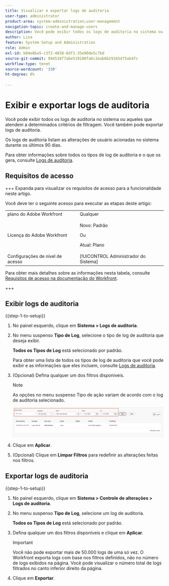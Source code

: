 ```yaml
---
title: Visualizar e exportar logs de auditoria
user-type: administrator
product-area: system-administration;user-management
navigation-topic: create-and-manage-users
description: Você pode exibir todos os logs de auditoria no sistema ou aqueles que atendem a determinados critérios de filtragem. Você também pode exportar logs de auditoria. Os logs de auditoria listam as alterações de usuário acionadas no sistema durante os últimos 90 dias.
author: Lisa
feature: System Setup and Administration
role: Admin
exl-id: b04e8ba5-c3f2-4838-8df1-35e90de5c7bd
source-git-commit: 994518f7abe519180fa6c3eab6b29165475ab4fc
workflow-type: tm+mt
source-wordcount: '330'
ht-degree: 0%

---
```


# Exibir e exportar logs de auditoria

<!--
**DON'T DELETE, DRAFT OR HIDE THIS ARTICLE. IT IS LINKED TO THE PRODUCT, THROUGH THE CONTEXT SENSITIVE HELP LINKS. **
-->

Você pode exibir todos os logs de auditoria no sistema ou aqueles que atendem a determinados critérios de filtragem. Você também pode exportar logs de auditoria.

Os logs de auditoria listam as alterações de usuário acionadas no sistema durante os últimos 90 dias.

Para obter informações sobre todos os tipos de log de auditoria e o que os gera, consulte [Logs de auditoria](../../../administration-and-setup/add-users/create-and-manage-users/audit-logs.md).

## Requisitos de acesso

+++ Expanda para visualizar os requisitos de acesso para a funcionalidade neste artigo.

Você deve ter o seguinte acesso para executar as etapas deste artigo:

<table style="table-layout:auto"> 
 <col> 
 <col> 
 <tbody> 
  <tr> 
   <td role="rowheader">plano do Adobe Workfront</td> 
   <td>Qualquer</td> 
  </tr> 
  <tr> 
  <tr> 
   <td role="rowheader">Licença do Adobe Workfront</td> 
   <td><p>Novo: Padrão</p>
       <p>Ou</p>
       <p>Atual: Plano</p></td>
  </tr> 
  </tr> 
  <tr> 
   <td role="rowheader">Configurações de nível de acesso</td> 
   <td>[!UICONTROL Administrador do Sistema]</td>
  </tr> 
 </tbody> 
</table>

Para obter mais detalhes sobre as informações nesta tabela, consulte [Requisitos de acesso na documentação do Workfront](/help/quicksilver/administration-and-setup/add-users/access-levels-and-object-permissions/access-level-requirements-in-documentation.md).

+++

## Exibir logs de auditoria

{{step-1-to-setup}}

1. No painel esquerdo, clique em **Sistema > Logs de auditoria**.
1. No menu suspenso **Tipo de Log**, selecione o tipo de log de auditoria que deseja exibir.

   **Todos os Tipos de Log** está selecionado por padrão.

   Para obter uma lista de todos os tipos de log de auditoria que você pode exibir e as informações que eles incluem, consulte [Logs de auditoria](../../../administration-and-setup/add-users/create-and-manage-users/audit-logs.md).

1. (Opcional) Defina qualquer um dos filtros disponíveis.

   >[!NOTE]
   >
   >As opções no menu suspenso Tipo de ação variam de acordo com o log de auditoria selecionado.

   ![Logs de auditoria](assets/audit-logs.png)

1. Clique em **Aplicar**.
1. (Opcional) Clique em **Limpar Filtros** para redefinir as alterações feitas nos filtros.

## Exportar logs de auditoria

{{step-1-to-setup}}

1. No painel esquerdo, clique em **Sistema > Controle de alterações > Logs de auditoria**.

1. No menu suspenso **Tipo de Log**, selecione um log de auditoria.

   **Todos os Tipos de Log** está selecionado por padrão.

1. Defina qualquer um dos filtros disponíveis e clique em **Aplicar**.

   >[!IMPORTANT]
   >
   >Você não pode exportar mais de 50.000 logs de uma só vez. O Workfront exporta logs com base nos filtros definidos, não no número de logs exibidos na página. Você pode visualizar o número total de logs filtrados no canto inferior direito da página.

1. Clique em **Exportar**.
